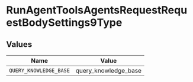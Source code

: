 # RunAgentToolsAgentsRequestRequestBodySettings9Type


## Values

| Name                   | Value                  |
| ---------------------- | ---------------------- |
| `QUERY_KNOWLEDGE_BASE` | query_knowledge_base   |
